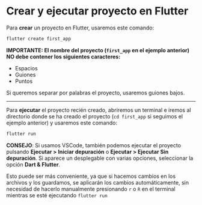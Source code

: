 # Crear y ejecutar proyecto en Flutter

Para **crear** un proyecto en Flutter, usaremos este comando:

```bash
flutter create first_app
```

**IMPORTANTE: El nombre del proyecto (`first_app` en el ejemplo anterior) NO debe contener los siguientes caracteres:**

- Espacios
- Guiones
- Puntos

Si queremos separar por palabras el proyecto, usaremos guiones bajos.

-----------------------------

Para **ejecutar** el proyecto recién creado, abriremos un terminal e iremos al directorio donde se ha creado el proyecto (`cd first_app` si seguimos el ejemplo anterior) y usaremos este comando:

```bash
flutter run
```

**CONSEJO**: Si usamos VSCode, también podemos ejecutar el proyecto pulsando **Ejecutar > Iniciar depuración** o **Ejecutar > Ejecutar Sin depuración**. Si aparece un desplegable con varias opciones, seleccionar la opción **Dart & Flutter**.

Esto puede ser más conveniente, ya que si hacemos cambios en los archivos y los guardamos, se aplicarán los cambios automáticamente, sin necesidad de hacerlo manualmente presionando `r` o `R` en el terminal mientras se esté ejecutando `flutter run`